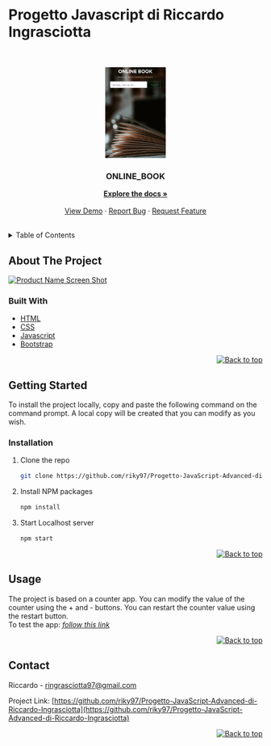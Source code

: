 # Progetto Javascript di Riccardo Ingrasciotta

<div id="top"></div>
<br/>
<!-- PROJECT LOGO -->
<br />
<div align="center">
  <a href="https://github.com/riky97/Progetto-JavaScript-Advanced-di-Riccardo-Ingrasciotta">
    <img src="./src/images/readme/CatturaHero.PNG" alt="Logo" width="120" height="180">
  </a>

<h3 align="center">ONLINE_BOOK</h3>

  <p align="center">
    <a href="https://github.com/riky97/Progetto-JavaScript-Advanced-di-Riccardo-Ingrasciotta"><strong>Explore the docs »</strong></a>
    <br />
    <br />
    <a href="https://github.com/riky97/Progetto-JavaScript-Advanced-di-Riccardo-Ingrasciotta">View Demo</a>
    ·
    <a href="https://github.com/riky97/Progetto-JavaScript-Advanced-di-Riccardo-Ingrasciotta/issues/">Report Bug</a>
    ·
    <a href="https://github.com/riky97/Progetto-JavaScript-Advanced-di-Riccardo-Ingrasciotta/issues/">Request Feature</a>
  </p>
</div>
<br/>
<!-- TABLE OF CONTENTS -->

<details>
  <summary>Table of Contents</summary>
  <ol>
    <li>
      <a href="#about-the-project">About The Project</a>
      <ul>
        <li><a href="#built-with">Built With</a></li>
      </ul>
    </li>
    <li>
      <a href="#getting-started">Getting Started</a>
      <ul>
        <li><a href="#installation">Installation</a></li>
      </ul>
    </li>
    <li><a href="#usage">Usage</a></li>
    <li><a href="#contact">Contact</a></li>
  </ol>
</details>
<!-- ABOUT THE PROJECT -->

## About The Project

[![Product Name Screen Shot][product-screenshot]](https://mywebcounterapp.netlify.app/)

### Built With

- [HTML](https://www.w3schools.com/html/html_intro.asp)
- [CSS](https://www.w3schools.com/css/css_intro.asp)
- [Javascript](https://www.javascript.com/)
- [Bootstrap](https://getbootstrap.com)

<p align="right"><a href="#top"><img src="img/topArrow_readme.png" alt="Back to top" width="30" height="30"></a></p>

<!-- GETTING STARTED -->

## Getting Started

To install the project locally, copy and paste the following command on the command prompt.
A local copy will be created that you can modify as you wish.

### Installation

1. Clone the repo
   ```sh
   git clone https://github.com/riky97/Progetto-JavaScript-Advanced-di-Riccardo-Ingrasciotta.git
   ```
2. Install NPM packages

   ```sh
   npm install
   ```

3. Start Localhost server

   ```sh
   npm start
   ```

<p align="right"><a href="#top"><img src="img/topArrow_readme.png" alt="Back to top" width="30" height="30"></a></p>

## Usage

The project is based on a counter app.
You can modify the value of the counter using the + and - buttons.
You can restart the counter value using the restart button.
<br/>
To test the app:
_[follow this link](https://mywebcounterapp.netlify.app/)_

<p align="right"><a href="#top"><img src="img/topArrow_readme.png" alt="Back to top" width="30" height="30"></a></p>

<!-- CONTACT -->

## Contact

Riccardo - ringrasciotta97@gmail.com

Project Link: [https://github.com/riky97/Progetto-JavaScript-Advanced-di-Riccardo-Ingrasciotta](https://github.com/riky97/Progetto-JavaScript-Advanced-di-Riccardo-Ingrasciotta)

<p align="right"><a href="#top"><img src="img/topArrow_readme.png" alt="Back to top" width="30" height="30"></a></p>

<!-- MARKDOWN LINKS & IMAGES -->

[product-screenshot]: img/img_readme.png
